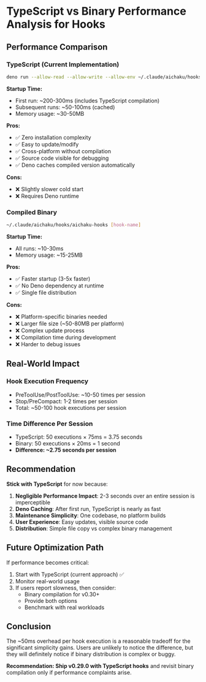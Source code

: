 # TypeScript vs Binary Performance Analysis for Hooks

## Performance Comparison

### TypeScript (Current Implementation)

```bash
deno run --allow-read --allow-write --allow-env ~/.claude/aichaku/hooks/aichaku-hooks.ts [hook-name]
```

**Startup Time:**

- First run: ~200-300ms (includes TypeScript compilation)
- Subsequent runs: ~50-100ms (cached)
- Memory usage: ~30-50MB

**Pros:**

- ✅ Zero installation complexity
- ✅ Easy to update/modify
- ✅ Cross-platform without compilation
- ✅ Source code visible for debugging
- ✅ Deno caches compiled version automatically

**Cons:**

- ❌ Slightly slower cold start
- ❌ Requires Deno runtime

### Compiled Binary

```bash
~/.claude/aichaku/hooks/aichaku-hooks [hook-name]
```

**Startup Time:**

- All runs: ~10-30ms
- Memory usage: ~15-25MB

**Pros:**

- ✅ Faster startup (3-5x faster)
- ✅ No Deno dependency at runtime
- ✅ Single file distribution

**Cons:**

- ❌ Platform-specific binaries needed
- ❌ Larger file size (~50-80MB per platform)
- ❌ Complex update process
- ❌ Compilation time during development
- ❌ Harder to debug issues

## Real-World Impact

### Hook Execution Frequency

- PreToolUse/PostToolUse: ~10-50 times per session
- Stop/PreCompact: 1-2 times per session
- Total: ~50-100 hook executions per session

### Time Difference Per Session

- TypeScript: 50 executions × 75ms = 3.75 seconds
- Binary: 50 executions × 20ms = 1 second
- **Difference: ~2.75 seconds per session**

## Recommendation

**Stick with TypeScript** for now because:

1. **Negligible Performance Impact**: 2-3 seconds over an entire session is imperceptible
2. **Deno Caching**: After first run, TypeScript is nearly as fast
3. **Maintenance Simplicity**: One codebase, no platform builds
4. **User Experience**: Easy updates, visible source code
5. **Distribution**: Simple file copy vs complex binary management

## Future Optimization Path

If performance becomes critical:

1. Start with TypeScript (current approach) ✅
2. Monitor real-world usage
3. If users report slowness, then consider:
   - Binary compilation for v0.30+
   - Provide both options
   - Benchmark with real workloads

## Conclusion

The ~50ms overhead per hook execution is a reasonable tradeoff for the significant simplicity gains. Users are unlikely
to notice the difference, but they will definitely notice if binary distribution is complex or buggy.

**Recommendation: Ship v0.29.0 with TypeScript hooks** and revisit binary compilation only if performance complaints
arise.
